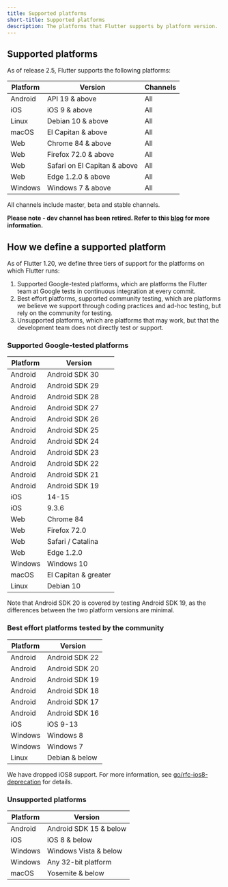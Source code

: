 ```yaml
---
title: Supported platforms
short-title: Supported platforms
description: The platforms that Flutter supports by platform version.
---
```


## Supported platforms

As of release 2.5, Flutter supports the following platforms:

|Platform|Version                       |Channels |
|--------|------------------------------|---------|
|Android | API 19 & above               | All     |
|iOS     | iOS 9 & above                | All     |
|Linux   | Debian 10 & above            | All     |
|macOS   | El Capitan & above           | All     |
|Web     | Chrome 84  & above           | All     |
|Web     | Firefox 72.0 & above         | All     |
|Web     | Safari on El Capitan & above | All     |
|Web     | Edge 1.2.0 & above           | All     |
|Windows | Windows 7 & above            | All     |

All channels include master, beta and stable channels. 

**Please note - dev channel has been retired. Refer to this [blog](https://medium.com/flutter/whats-new-in-flutter-2-8-d085b763d181) for more information.**

## How we define a supported platform

As of Flutter 1.20, we define three tiers of support for the 
platforms on which Flutter runs:
1. Supported Google-tested platforms,
   which are platforms the Flutter team at 
   Google tests in continuous integration at every commit. 
1. Best effort platforms, supported community testing,
   which are platforms we believe we support through coding practices 
    and ad-hoc testing, but rely on the community for testing.
1. Unsupported platforms, which are platforms that may work,
   but that the development team does not directly test or support.


### Supported Google-tested platforms

|Platform|Version              |
|-------|----------------------|
|Android|Android SDK 30        |
|Android|Android SDK 29        |
|Android|Android SDK 28        |
|Android|Android SDK 27        |
|Android|Android SDK 26        |
|Android|Android SDK 25        |
|Android|Android SDK 24        |
|Android|Android SDK 23        |
|Android|Android SDK 22        |
|Android|Android SDK 21        |
|Android|Android SDK 19        |
|iOS    | 14-15                |
|iOS    | 9.3.6                |
|Web    | Chrome 84            |
|Web    | Firefox 72.0         |
|Web    | Safari / Catalina    |
|Web    | Edge 1.2.0           |
|Windows| Windows 10           |
|macOS  | El Capitan & greater |
|Linux  | Debian 10            |

Note that Android SDK 20 is covered by testing Android SDK 19, 
as the differences between the two platform versions are
minimal.

### Best effort platforms tested by the community

|Platform|Version       |
|--------|---------------|
|Android |Android SDK 22 |
|Android |Android SDK 20 |
|Android |Android SDK 19 |
|Android |Android SDK 18 |
|Android |Android SDK 17 |
|Android |Android SDK 16 |
|iOS     |iOS 9-13       |
|Windows |Windows 8      |
|Windows |Windows 7      |
|Linux   |Debian & below |

We have dropped iOS8 support. For more information,
see [go/rfc-ios8-deprecation] for details.

[go/rfc-ios8-deprecation]: {{site.url}}/go/rfc-ios8-deprecation

### Unsupported platforms

|Platform|Version               |
|--------|----------------------|
|Android |Android SDK 15 & below|
|iOS     |iOS 8 & below         |
|Windows |Windows Vista & below |
|Windows |Any 32-bit platform   |   
|macOS   | Yosemite & below     |
